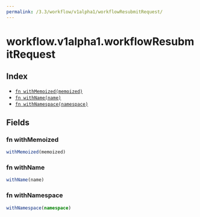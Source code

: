 ```yaml
---
permalink: /3.3/workflow/v1alpha1/workflowResubmitRequest/
---
```


# workflow.v1alpha1.workflowResubmitRequest



## Index

* [`fn withMemoized(memoized)`](#fn-withmemoized)
* [`fn withName(name)`](#fn-withname)
* [`fn withNamespace(namespace)`](#fn-withnamespace)

## Fields

### fn withMemoized

```ts
withMemoized(memoized)
```



### fn withName

```ts
withName(name)
```



### fn withNamespace

```ts
withNamespace(namespace)
```


